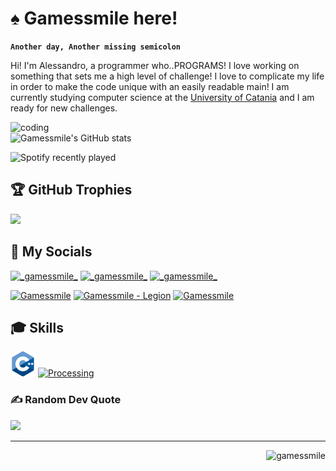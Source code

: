 # ♠️ Gamessmile here!

**`Another day, Another missing semicolon`**

Hi! I'm Alessandro, a programmer who..PROGRAMS! I love working on something that sets me a high level of challenge! I love to complicate my life in order to make the code unique with an easily readable main! I am currently studying computer science at the <a href=http://web.dmi.unict.it/corsi/l-31>University of Catania</a> and I am ready for new challenges.

<img align="left" alt="coding" width="495" src=https://i.ibb.co/GvLfBvq/gifmia.gif>


![Gamessmile's GitHub stats](https://github-readme-stats.vercel.app/api?username=Gamessmile&show_icons=true&theme=radical)

![Spotify recently played](https://spotify-recently-played-readme.vercel.app/api?user=4le4a9o9acrcyandrfkxl06ko&count=1)

## 🏆 GitHub Trophies
![](https://github-profile-trophy.vercel.app/?username=Gamessmile&theme=radical&no-frame=false&no-bg=true&margin-w=4)


## 📱 My Socials
<p align="left">
<a href="https://instagram.com/_gamessmile_" target="blank"><img align=center" src="https://cdn.icon-icons.com/icons2/1753/PNG/512/iconfinder-social-media-applications-3instagram-4102579_113804.png" alt="_gamessmile_" height="40" width"50" /></a>
<a href="https://www.youtube.com/channel/UCNpOZ-9ZIvM6wcIyBqYyIdQ" target="blank"><img align=center" src="https://cdn.icon-icons.com/icons2/1211/PNG/512/1491579609-yumminkysocialmedia08_83079.png" alt="_gamessmile_" height="40" width"50" /></a>
<a href="https://tiktok.com/@_gamessmile_" target="blank"><img align=center" src="https://cdn.icon-icons.com/icons2/2864/PNG/512/tiktok_logo_icon_181737.png" alt="_gamessmile_" height="40" width"50" /></a>
</p>
<p align="left">
<a href="https://steamcommunity.com/id/iocomando/" target="blank"><img align=center" src="https://cdn.icon-icons.com/icons2/2108/PNG/512/steam_icon_130822.png" alt="Gamessmile" height="40" width"50" /></a>
<a href="https://discord.com/users/327529848941576194" target="blank"><img align=center" src="https://cdn.icon-icons.com/icons2/2108/PNG/512/discord_icon_130958.png" alt="Gamessmile - Legion" height="40" width"50" /></a>
<a href="https://t.me/Gamessmile" target="blank"><img align=center" src="https://cdn.icon-icons.com/icons2/2108/PNG/512/telegram_icon_130816.png" alt="Gamessmile" height="40" width"50" /></a>
</p>

## 🎓 Skills
<p align= "left">
 <a href="https://it.wikipedia.org/wiki/C%2B%2B" target="blank"><img align=center" src="https://raw.githubusercontent.com/devicons/devicon/master/icons/cplusplus/cplusplus-original.svg" alt="C++" height="40" width"50" /></a>
<a href="https://processing.org/" target="blank"><img align=center" src="https://upload.wikimedia.org/wikipedia/commons/c/cb/Processing_2021_logo.svg" alt="Processing" height="40" width"50" /></a>

### ✍️ Random Dev Quote
![](https://quotes-github-readme.vercel.app/api?type=horizontal&theme=radical)



<hr>

<p align="right"> <img width="100" src="https://komarev.com/ghpvc/?username=gamessmile&label=Profile%20views&color=a926d9&style=for-the-badge" alt="gamessmile" /> </p>




